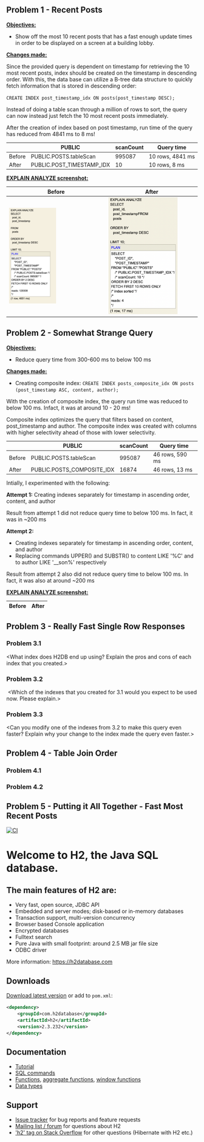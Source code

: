 ## Problem 1 - Recent Posts 
**<ins>Objectives:</ins>**
- Show off the most 10 recent posts that has a fast enough update times in order to be displayed on a screen at a building lobby.

**<ins>Changes made:</ins>**

Since the provided query is dependent on timestamp for retrieving the 10 most
recent posts, index should be created on the timestamp in descending order. 
With this, the data base can utilize a B-tree data structure to quickly fetch information
 that is stored in descending order:

`CREATE INDEX post_timestamp_idx ON posts(post_timestamp DESC);`

Instead of doing a table scan through a million of rows to sort, the query can 
now instead just fetch the 10 most recent posts immediately. 

After the creation of index based on post timestamp, run time of the query 
has reduced from 4841 ms to 8 ms!

|        | PUBLIC | scanCount | Query time      |
|--------|---|---|-----------------|
| Before | PUBLIC.POSTS.tableScan | 995087 | 10 rows, 4841 ms |
 | After | PUBLIC.POST_TIMESTAMP_IDX | 10 | 10 rows, 8 ms    |


**<ins>EXPLAIN ANALYZE screenshot:</ins>**

| Before | After |
|--- | --- |
|<img src="https://github.com/eburhansjah/ec500-spring2025-eburhansjah-h2database/blob/hw4-eburhansjah-h2database/assets/before-hw4-prob1.png" alt="before-explain-analyze-img-hw4-prob1" style="width:50%; height:auto;">|<img src="https://github.com/eburhansjah/ec500-spring2025-eburhansjah-h2database/blob/hw4-eburhansjah-h2database/assets/explain-analyze-hw4-prob1.png" alt="after-explain-analyze-img-hw4-prob1" style="width:80%; height:auto;">|

 
## Problem 2 - Somewhat Strange Query
**<ins>Objectives:</ins>**
- Reduce query time from 300-600 ms to below 100 ms

**<ins>Changes made:</ins>**
- Creating composite index: `CREATE INDEX posts_composite_idx ON posts (post_timestamp ASC, content, author);`

With the creation of composite index, the query run time was reduced to below 100 ms. Infact, it was at around 10 - 20 ms!

Composite index optimizes the query that filters based on content, post_timestamp and author. The composite index was created with columns with higher selectivity ahead of those with lower selectivity. 

|        | PUBLIC | scanCount | Query time      |
|--------|---|---|-----------------|
| Before | PUBLIC.POSTS.tableScan | 995087 | 46 rows, 590 ms |
| After | PUBLIC.POSTS_COMPOSITE_IDX | 16874 | 46 rows, 13 ms    |

Intially, I experimented with the following:

**Attempt 1:** Creating indexes separately for timestamp in ascending order, content, and author

Result from attempt 1 did not reduce query time to below 100 ms. In fact, it was in ~200 ms

**Attempt 2:**

- Creating indexes separately for timestamp in ascending order, content, and author
- Replacing commands UPPER() and SUBSTR() to content LIKE '%C' and to author LIKE '__son%' respectively

Result from attempt 2 also did not reduce query time to below 100 ms. In fact, it was also at around ~200 ms
 
**<ins>EXPLAIN ANALYZE screenshot:</ins>**

| Before | After |
|--- | --- |
 
## Problem 3 - Really Fast Single Row Responses
### Problem 3.1 
 
<What index does H2DB end up using?  Explain the pros and cons of each index that you created.>
 
### Problem 3.2 
﻿
<Which of the indexes that you created for 3.1 would you expect to be used now.  Please explain.>
 
### Problem 3.3
 
<Can you modify one of the indexes from 3.2 to make this query even faster?  Explain why your change to the index made the query even faster.>
 
## Problem 4 - Table Join Order
### Problem 4.1 
 
<Your modified query here>
 
### Problem 4.2
 
<List each of the four possible join orders and explain why or why not that particular join order will perform well or poorly.>
 
## Problem 5 - Putting it All Together - Fast Most Recent Posts 
 
<your query here>





[![CI](h2/src/docsrc/images/h2-logo-2.png)](https://github.com/h2database/h2database/actions?query=workflow%3ACI)
# Welcome to H2, the Java SQL database.

## The main features of H2 are:

* Very fast, open source, JDBC API
* Embedded and server modes; disk-based or in-memory databases
* Transaction support, multi-version concurrency
* Browser based Console application
* Encrypted databases
* Fulltext search
* Pure Java with small footprint: around 2.5 MB jar file size
* ODBC driver

More information: https://h2database.com

## Downloads

[Download latest version](https://h2database.com/html/download.html) or add to `pom.xml`:

```XML
<dependency>
    <groupId>com.h2database</groupId>
    <artifactId>h2</artifactId>
    <version>2.3.232</version>
</dependency>
```

## Documentation

* [Tutorial](https://h2database.com/html/tutorial.html)
* [SQL commands](https://h2database.com/html/commands.html)
* [Functions](https://h2database.com/html/functions.html), [aggregate functions](https://h2database.com/html/functions-aggregate.html), [window functions](https://h2database.com/html/functions-window.html)
* [Data types](https://h2database.com/html/datatypes.html)

## Support

* [Issue tracker](https://github.com/h2database/h2database/issues) for bug reports and feature requests
* [Mailing list / forum](https://groups.google.com/g/h2-database) for questions about H2
* ['h2' tag on Stack Overflow](https://stackoverflow.com/questions/tagged/h2) for other questions (Hibernate with H2 etc.)
